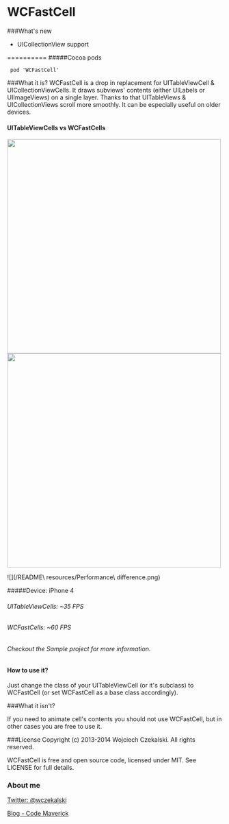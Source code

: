 WCFastCell
==========

###What's new

* UICollectionView support

==========
#####Cocoa pods
<pre><code> pod 'WCFastCell'
</code></pre>

###What it is?
WCFastCell is a drop in replacement for UITableViewCell & UICollectionViewCells. It draws subviews' contents (either UILabels or UIImageViews) on a single layer. Thanks to that UITableViews & UICollectionViews scroll more smoothly. It can be especially useful on older devices.

#### UITableViewCells vs WCFastCells
<img src="/README%20resources/UITableViewCell.tiff" height="500px">
<img src="/README%20resources/WCFastCell.png" height="500px">

![](/README\ resources/Performance\ difference.png)

#####Device: iPhone 4
###### UITableViewCells: ~35 FPS
###### WCFastCells: ~60 FPS
###### Checkout the Sample project for more information.


#### How to use it?
Just change the class of your UITableViewCell (or it's subclass) to WCFastCell (or set WCFastCell as a base class accordingly).

###What it isn't?

If you need to animate cell's contents you should not use WCFastCell, but in other cases you are free to use it.

###License
Copyright (c) 2013-2014 Wojciech Czekalski. All rights reserved.

WCFastCell is free and open source code, licensed under MIT. See LICENSE for full details.

### About me

[Twitter: @wczekalski](http://twitter.com/wczekalski)

[Blog - Code Maverick](http://blog.wczekalski.com)
